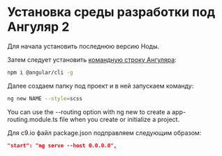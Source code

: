 Установка среды разработки под Ангуляр 2
=========================================

Для начала установить последнюю версию Ноды.

Затем следует установить [командную строку Ангуляра](https://www.npmjs.com/package/@angular/cli):

```bash
npm i @angular/cli -g
```

Далее создаем папку под проект и в ней запускаем команду:

```bash
ng new NAME --style=scss
```

You can use the --routing option with ng new to create a app-routing.module.ts file when you create or initialize a project.

Для c9.io файл package.json подправляем следующим образом:

```json
"start": "ng serve --host 0.0.0.0",
```
